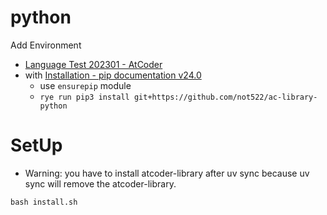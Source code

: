 # python

Add Environment
- [Language Test 202301 - AtCoder](https://atcoder.jp/contests/language-test-202301)
- with [Installation - pip documentation v24.0](https://pip.pypa.io/en/stable/installation/)
    - use `ensurepip` module
    - `rye run pip3 install git+https://github.com/not522/ac-library-python`

# SetUp

- Warning: you have to install atcoder-library after uv sync because uv sync will remove the atcoder-library.
```shell
bash install.sh
```

